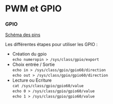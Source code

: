 PWM et GPIO
===============

### GPIO ###

[Schéma des pins](http://beagleboard.org/static/images/cape-headers-serial.png)

Les différentes étapes pour utiliser les GPIO :
* Création du gpio  
`echo numeropin > /sys/class/gpio/export`
* Choix entrée / Sortie  
`echo in > /sys/class/gpio/gpio60/direction`  
`echo out > /sys/class/gpio/gpio60/direction`
* Lecture ou Ecriture  
`cat /sys/class/gpio/gpio60/value`  
`echo 0 > /sys/class/gpio/gpio60/value`  
`echo 1 > /sys/class/gpio/gpio60/value`